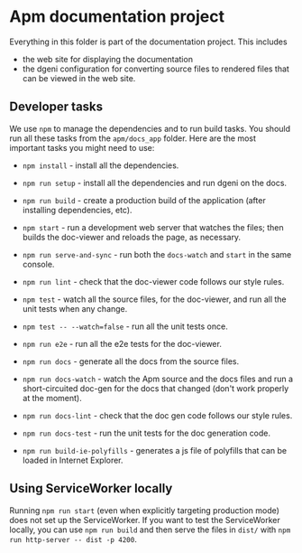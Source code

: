 # Apm documentation project

Everything in this folder is part of the documentation project. This includes

* the web site for displaying the documentation
* the dgeni configuration for converting source files to rendered files that can be viewed in the web site.

## Developer tasks

We use `npm` to manage the dependencies and to run build tasks.
You should run all these tasks from the `apm/docs_app` folder.
Here are the most important tasks you might need to use:

* `npm install` - install all the dependencies.
* `npm run setup` - install all the dependencies and run dgeni on the docs.

* `npm run build` - create a production build of the application (after installing dependencies, etc).

* `npm start` - run a development web server that watches the files; then builds the doc-viewer and reloads the page, as necessary.
* `npm run serve-and-sync` - run both the `docs-watch` and `start` in the same console.
* `npm run lint` - check that the doc-viewer code follows our style rules.
* `npm test` - watch all the source files, for the doc-viewer, and run all the unit tests when any change.
* `npm test -- --watch=false` - run all the unit tests once.
* `npm run e2e` - run all the e2e tests for the doc-viewer.

* `npm run docs` - generate all the docs from the source files.
* `npm run docs-watch` - watch the Apm source and the docs files and run a short-circuited doc-gen for the docs that changed (don't work properly at the moment).
* `npm run docs-lint` - check that the doc gen code follows our style rules.
* `npm run docs-test` - run the unit tests for the doc generation code.

* `npm run build-ie-polyfills` - generates a js file of polyfills that can be loaded in Internet Explorer.

## Using ServiceWorker locally

Running `npm run start` (even when explicitly targeting production mode) does not set up the
ServiceWorker. If you want to test the ServiceWorker locally, you can use `npm run build` and then
serve the files in `dist/` with `npm run http-server -- dist -p 4200`.
